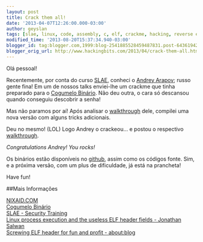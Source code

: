 ```yaml
---
layout: post
title: Crack them all!
date: '2013-04-07T12:26:00.000-03:00'
author: geyslan
tags: [slae, linux, code, assembly, c, elf, crackme, hacking, reverse engineering, portuguese]
modified_time: '2013-08-20T15:37:34.940-03:00'
blogger_id: tag:blogger.com,1999:blog-2541885528459487831.post-6436194279625502444
blogger_orig_url: http://www.hackingbits.com/2013/04/crack-them-all.html
---
```


Olá pessoal!

Recentemente, por conta do curso
[SLAE](http://securitytube-training.com/online-courses/securitytube-linux-assembly-expert/),
conheci o [Andrey Arapov](http://www.nixaid.com/); russo gente fina! Em um de
nossos talks enviei-lhe um crackme que tinha preparado para o [Cogumelo
Binário](http://www.mentebinaria.com.br/zine/). Não deu outra, o cara só
descansou quando conseguiu descobrir a senha!

<!--more-->

Mas não paramos por aí! Após analisar o
[walkthrough](https://nixaid.com/crackme-v1-walkthrough/) dele, compilei uma
nova versão com alguns tricks adicionais.

Deu no mesmo! (LOL) Logo Andrey o crackeou... e postou o respectivo
[walkthrough](https://nixaid.com/crackme-v2-walkthrough/).

*Congratulations Andrey! You rocks!*

Os binários estão disponíveis no [github](https://github.com/geyslan/crackmes),
assim como os códigos fonte. Sim, e a próxima versão, com um plus de
dificuldade, já está na prancheta!

Have fun!

##Mais Informações

[NIXAID.COM](https://nixaid.com)<br>
[Cogumelo Binário](http://www.mentebinaria.com.br/zine/)<br>
[SLAE - Security Training](http://securitytube-training.com/online-courses/securitytube-linux-assembly-expert/)<br>
[Linux process execution and the useless ELF header fields - Jonathan Salwan](http://shell-storm.org/blog/Linux-process-execution-and-the-useless-ELF-header-fields/)<br>
[Screwing ELF header for fun and profit - about:blog](https://dustri.org/b/?p=832)<br>
